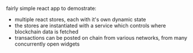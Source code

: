 fairly simple react app to demostrate:
- multiple react stores, each with it's own dynamic state
- the stores are instantiated with a service which controls where blockchain data is fetched
- transactions can be posted on chain from various networks, from many concurrently open widgets